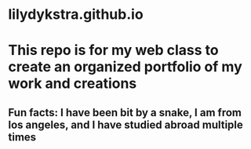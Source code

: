 # lilydykstra.github.io


# This repo is for my web class to create an organized portfolio of my work and creations
## Fun facts: I have been bit by a snake, I am from los angeles, and I have studied abroad multiple times
